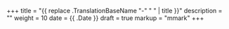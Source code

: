 +++
title = "{{ replace .TranslationBaseName "-" " " | title }}"
description = ""
weight = 10
date = {{ .Date }}
draft = true
markup = "mmark"
+++

